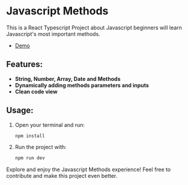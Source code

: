# Javascript Methods

This is a React Typescript Project about Javascript beginners will learn Javascript's most important methods.

- [Demo](https://javascriptmethods.netlify.app/)

## Features:

- **String, Number, Array, Date and Methods**
- **Dynamically adding methods parameters and inputs**
- **Clean code view**

## Usage:

1. Open your terminal and run:

   ```bash
   npm install
   ```

2. Run the project with:

   ```bash
   npm run dev
   ```

Explore and enjoy the Javascript Methods experience! Feel free to contribute and make this project even better.
